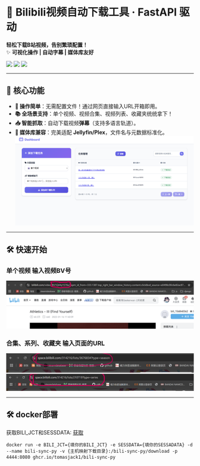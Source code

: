 # 🚀 Bilibili视频自动下载工具 · FastAPI 驱动

**轻松下载B站视频，告别繁琐配置！**  
✨ **可视化操作 | 自动字幕 | 媒体库友好**  

![](https://img.shields.io/badge/Powered%20by-FastAPI-009688?logo=fastapi) 
![](https://img.shields.io/badge/Support-Bilibili-00A1D6?logo=bilibili) 
![](https://img.shields.io/badge/Media%20Server-Ready-important)

---

## 🌟 核心功能

- **🎥 操作简单**：无需配置文件！通过网页直接输入URL开箱即用。
- **📚 全场景支持**：单个视频、视频合集、视频列表、收藏夹统统拿下！
- **📥 智能抓取**：自动下载视频**弹幕**（支持多语言轨道）。
- **🔄 媒体库兼容**：完美适配 **Jellyfin/Plex**，文件名与元数据标准化。
![](https://github.com/TomasJack1/bili-sync-py/blob/main/images/main-menu.png?raw=true)
---

## 🛠️ 快速开始
### 单个视频 输入视频BV号
![](https://github.com/TomasJack1/bili-sync-py/blob/main/images/add-video.png?raw=true)
###  合集、系列、收藏夹 输入页面的URL
![](https://github.com/TomasJack1/bili-sync-py/blob/main/images/add-season.png?raw=true)
![](https://github.com/TomasJack1/bili-sync-py/blob/main/images/add-series.png?raw=true)

---

## 🛠️ docker部署
获取BILI_JCT和SESSDATA: [获取](https://nemo2011.github.io/bilibili-api/#/get-credential)
```shell
docker run -e BILI_JCT={填你的BILI_JCT} -e SESSDATA={填你的SESSADATA} -d --name bili-sync-py -v {主机映射下载目录}:/bili-sync-py/download -p 4444:8080 ghcr.io/tomasjack1/bili-sync-py
```
